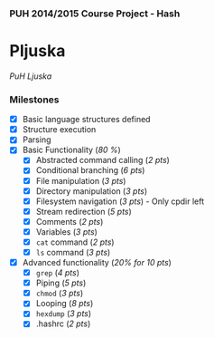 ### PUH 2014/2015 Course Project - Hash

Pljuska
========
*PuH Ljuska*


### Milestones
- [x] Basic language structures defined
- [x] Structure execution
- [x] Parsing
- [x] Basic Functionality (*80 %*)
    - [x] Abstracted command calling (*2 pts*)
    - [x] Conditional branching (*6 pts*)
    - [x] File manipulation (*3 pts*)
    - [x] Directory manipulation (*3 pts*)
    - [x] Filesystem navigation (*3 pts*) - Only cpdir left
    - [x] Stream redirection (*5 pts*)
    - [x] Comments (*2 pts*)
    - [x] Variables (*3 pts*)
    - [x] `cat` command (*2 pts*)
    - [x] `ls` command (*3 pts*)
- [x] Advanced functionality (*20% for 10 pts*)
    - [x] `grep` (*4 pts*)
    - [x] Piping (*5 pts*)
    - [x] `chmod` (*3 pts*)
    - [x] Looping (*8 pts*)
    - [x] `hexdump` (*3 pts*)
    - [x] .hashrc (*2 pts*)
